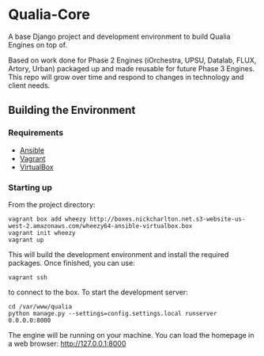 # Qualia-Core
A base Django project and development environment to build Qualia Engines on top of.

Based on work done for Phase 2 Engines (iOrchestra, UPSU, Datalab, FLUX, Artory, Urban) packaged up and made reusable for future Phase 3 Engines. This repo will grow over time and respond to changes in technology and client needs.

## Building the Environment

### Requirements

* [Ansible](https://github.com/ansible/ansible)
* [Vagrant](https://www.vagrantup.com)
* [VirtualBox](https://www.virtualbox.org)

### Starting up

From the project directory:
```shell
vagrant box add wheezy http://boxes.nickcharlton.net.s3-website-us-west-2.amazonaws.com/wheezy64-ansible-virtualbox.box
vagrant init wheezy
vagrant up
```
This will build the development environment and install the required packages. Once finished, you can use:
```shell
vagrant ssh
```
to connect to the box. To start the development server:
```shell
cd /var/www/qualia
python manage.py --settings=config.settings.local runserver 0.0.0.0:8000
```
The engine will be running on your machine. You can load the homepage in a web browser: http://127.0.0.1:8000
